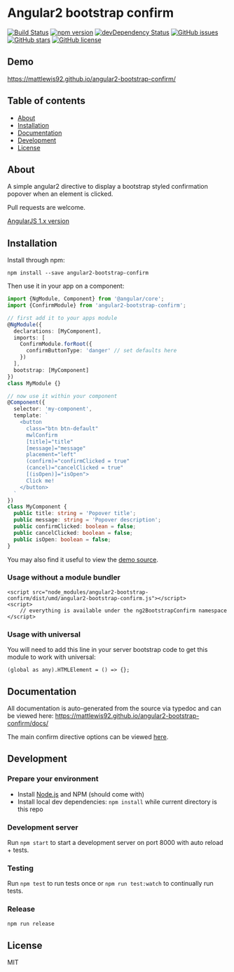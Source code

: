 # Angular2 bootstrap confirm
[![Build Status](https://travis-ci.org/mattlewis92/angular2-bootstrap-confirm.svg?branch=master)](https://travis-ci.org/mattlewis92/angular2-bootstrap-confirm)
[![npm version](https://badge.fury.io/js/angular2-bootstrap-confirm.svg)](http://badge.fury.io/js/angular2-bootstrap-confirm)
[![devDependency Status](https://david-dm.org/mattlewis92/angular2-bootstrap-confirm/dev-status.svg)](https://david-dm.org/mattlewis92/angular2-bootstrap-confirm#info=devDependencies)
[![GitHub issues](https://img.shields.io/github/issues/mattlewis92/angular2-bootstrap-confirm.svg)](https://github.com/mattlewis92/angular2-bootstrap-confirm/issues)
[![GitHub stars](https://img.shields.io/github/stars/mattlewis92/angular2-bootstrap-confirm.svg)](https://github.com/mattlewis92/angular2-bootstrap-confirm/stargazers)
[![GitHub license](https://img.shields.io/badge/license-MIT-blue.svg)](https://raw.githubusercontent.com/mattlewis92/angular2-bootstrap-confirm/master/LICENSE)

## Demo
https://mattlewis92.github.io/angular2-bootstrap-confirm/

## Table of contents

- [About](#about)
- [Installation](#installation)
- [Documentation](#documentation)
- [Development](#development)
- [License](#licence)

## About

A simple angular2 directive to display a bootstrap styled confirmation popover when an element is clicked.

Pull requests are welcome.

[AngularJS 1.x version](https://github.com/mattlewis92/angular-bootstrap-confirm)

## Installation

Install through npm:
```
npm install --save angular2-bootstrap-confirm
```

Then use it in your app on a component:

```typescript
import {NgModule, Component} from '@angular/core';
import {ConfirmModule} from 'angular2-bootstrap-confirm';

// first add it to your apps module
@NgModule({
  declarations: [MyComponent],
  imports: [
    ConfirmModule.forRoot({
      confirmButtonType: 'danger' // set defaults here
    })
  ],
  bootstrap: [MyComponent]
})
class MyModule {}

// now use it within your component
@Component({
  selector: 'my-component',
  template: `
    <button
      class="btn btn-default"
      mwlConfirm
      [title]="title"
      [message]="message"
      placement="left"
      (confirm)="confirmClicked = true"
      (cancel)="cancelClicked = true"
      [(isOpen)]="isOpen">
      Click me!
    </button>
  `
})
class MyComponent {
  public title: string = 'Popover title';
  public message: string = 'Popover description';
  public confirmClicked: boolean = false;
  public cancelClicked: boolean = false;
  public isOpen: boolean = false;
}

```

You may also find it useful to view the [demo source](https://github.com/mattlewis92/angular2-bootstrap-confirm/blob/master/demo/demo.ts).

### Usage without a module bundler
```
<script src="node_modules/angular2-bootstrap-confirm/dist/umd/angular2-bootstrap-confirm.js"></script>
<script>
    // everything is available under the ng2BootstrapConfirm namespace
</script>
```

### Usage with universal

You will need to add this line in your server bootstrap code to get this module to work with universal:
```
(global as any).HTMLElement = () => {};
```

## Documentation
All documentation is auto-generated from the source via typedoc and can be viewed here:
https://mattlewis92.github.io/angular2-bootstrap-confirm/docs/

The main confirm directive options can be viewed [here](https://mattlewis92.github.io/angular2-bootstrap-confirm/docs/classes/confirm.html).

## Development

### Prepare your environment
* Install [Node.js](http://nodejs.org/) and NPM (should come with)
* Install local dev dependencies: `npm install` while current directory is this repo

### Development server
Run `npm start` to start a development server on port 8000 with auto reload + tests.

### Testing
Run `npm test` to run tests once or `npm run test:watch` to continually run tests.

### Release
```bash
npm run release
```

## License

MIT
